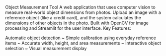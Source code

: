 Object Measurement Tool
A web application that uses computer vision to measure real-world object dimensions from photos. Upload an image with a reference object (like a credit card), and the system calculates the dimensions of other objects in the photo. Built with OpenCV for image processing and Streamlit for the user interface.
Key Features:

Automatic object detection
~ Simple calibration using everyday reference items
~ Accurate width, height, and area measurements
~ Interactive object selection
~ Visual measurement display
